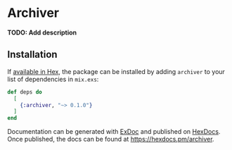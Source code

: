 # Archiver

**TODO: Add description**

## Installation

If [available in Hex](https://hex.pm/docs/publish), the package can be installed
by adding `archiver` to your list of dependencies in `mix.exs`:

```elixir
def deps do
  [
    {:archiver, "~> 0.1.0"}
  ]
end
```

Documentation can be generated with [ExDoc](https://github.com/elixir-lang/ex_doc)
and published on [HexDocs](https://hexdocs.pm). Once published, the docs can
be found at <https://hexdocs.pm/archiver>.

